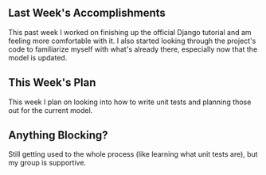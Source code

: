 ## Last Week's Accomplishments

This past week I worked on finishing up the official Django tutorial and am feeling more comfortable with it. I also started looking through the project's code to familiarize myself with what's already there, especially now that the model is updated.

## This Week's Plan

This week I plan on looking into how to write unit tests and planning those out for the current model. 

## Anything Blocking?

Still getting used to the whole process (like learning what unit tests are), but my group is supportive.
